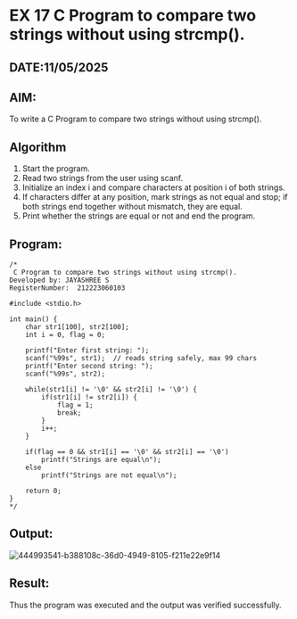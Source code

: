 # EX 17 C Program to compare two strings without using strcmp().
## DATE:11/05/2025
## AIM:
To write a C Program to compare two strings without using strcmp().

## Algorithm
1. Start the program.
2. Read two strings from the user using scanf.
3. Initialize an index i and compare characters at position i of both strings.
4. If characters differ at any position, mark strings as not equal and stop; if both strings end together without mismatch, they are equal. 
5. Print whether the strings are equal or not and end the program. 

## Program:
```
/*
 C Program to compare two strings without using strcmp().
Developed by: JAYASHREE S
RegisterNumber:  212223060103

#include <stdio.h>

int main() {
    char str1[100], str2[100];
    int i = 0, flag = 0;

    printf("Enter first string: ");
    scanf("%99s", str1);  // reads string safely, max 99 chars
    printf("Enter second string: ");
    scanf("%99s", str2);

    while(str1[i] != '\0' && str2[i] != '\0') {
        if(str1[i] != str2[i]) {
            flag = 1;
            break;
        }
        i++;
    }

    if(flag == 0 && str1[i] == '\0' && str2[i] == '\0')
        printf("Strings are equal\n");
    else
        printf("Strings are not equal\n");

    return 0;
}
*/
```

## Output:

![444993541-b388108c-36d0-4949-8105-f211e22e9f14](https://github.com/user-attachments/assets/a194f9b7-d839-4d35-a796-eecf1e73c7ed)


## Result:
Thus the program was executed and the output was verified successfully.
